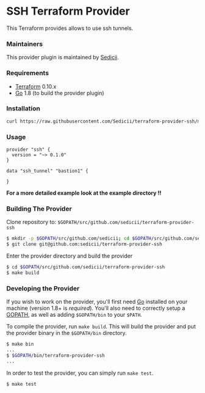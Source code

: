 # SSH Terraform Provider

This Terraform provides allows to use ssh tunnels. 

### Maintainers

This provider plugin is maintained by [Sedicii](https://sedicii.com/).

### Requirements

-	[Terraform](https://www.terraform.io/downloads.html) 0.10.x
-	[Go](https://golang.org/doc/install) 1.8 (to build the provider plugin)

### Installation

```bash
curl https://raw.githubusercontent.com/Sedicii/terraform-provider-ssh/master/scripts/install-ssh-tf-pluging.sh | bash
```

### Usage

```
provider "ssh" {
  version = "~> 0.1.0"
}

data "ssh_tunnel" "bastion1" {
  
}
```

**For a more detailed example look at the example directory !!**

### Building The Provider

Clone repository to: `$GOPATH/src/github.com/sedicii/terraform-provider-ssh`

```sh
$ mkdir -p $GOPATH/src/github.com/sedicii; cd $GOPATH/src/github.com/sedicii
$ git clone git@github.com:sedicii/terraform-provider-ssh
```

Enter the provider directory and build the provider

```sh
$ cd $GOPATH/src/github.com/sedicii/terraform-provider-ssh
$ make build
```

### Developing the Provider

If you wish to work on the provider, you'll first need [Go](http://www.golang.org) installed on your machine (version 1.8+ is *required*). You'll also need to correctly setup a [GOPATH](http://golang.org/doc/code.html#GOPATH), as well as adding `$GOPATH/bin` to your `$PATH`.

To compile the provider, run `make build`. This will build the provider and put the provider binary in the `$GOPATH/bin` directory.

```sh
$ make bin
...
$ $GOPATH/bin/terraform-provider-ssh
...
```

In order to test the provider, you can simply run `make test`.

```sh
$ make test
```
